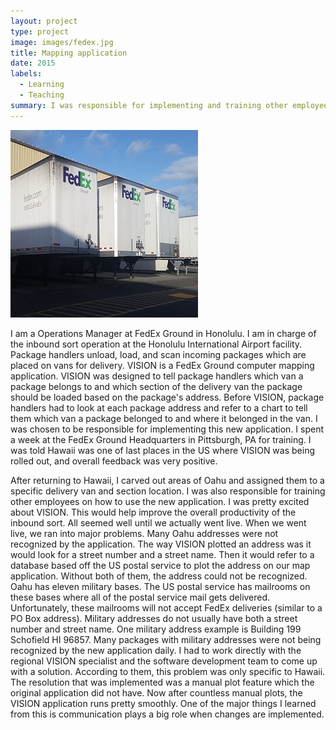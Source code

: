 ```yaml
---
layout: project
type: project
image: images/fedex.jpg
title: Mapping application
date: 2015
labels:
  - Learning
  - Teaching
summary: I was responsible for implementing and training other employees on a new application at FedEx Ground.
---
```


<div class="ui small rounded images">
  <img class="ui image" src="../images/fedex.jpg">
</div>

I am a Operations Manager at FedEx Ground in Honolulu.  I am in charge of the inbound sort operation at the Honolulu International Airport facility.  Package handlers unload, load, and scan incoming packages which are placed on vans for delivery.   VISION is a FedEx Ground computer mapping application.  VISION was designed to tell package handlers which van a package belongs to and which section of the delivery van the package should be loaded based on the package's address.  Before VISION, package handlers had to look at each package address and refer to a chart to tell them which van a package belonged to and where it belonged in the van.  I was chosen to be responsible for implementing this new application.  I spent a week at the FedEx Ground Headquarters in Pittsburgh, PA for training.  I was told Hawaii was one of last places in the US where VISION was being rolled out, and overall feedback was very positive.  

After returning to Hawaii, I carved out areas of Oahu and assigned them to a specific delivery van and section location.  I was also responsible for training other employees on how to use the new application.  I was pretty excited about VISION.  This would help improve the overall productivity of the inbound sort.  All seemed well until we actually went live.  When we went live, we ran into major problems.  Many Oahu addresses were not recognized by the application.  The way VISION plotted an address was it would look for a street number and a street name.  Then it would refer to a database based off the US postal service to plot the address on our map application.  Without both of them, the address could not be recognized.  Oahu has eleven military bases.  The US postal service has mailrooms on these bases where all of the postal service mail gets delivered.  Unfortunately, these mailrooms will not accept FedEx deliveries (similar to a PO Box address).  Military addresses do not usually have both a street number and street name.  One military address example is Building 199 Schofield HI 96857.  Many packages with military addresses were not being recognized by the new application daily.  I had to work directly with the regional VISION specialist and the software development team to come up with a solution.  According to them, this problem was only specific to Hawaii.  The resolution that was implemented was a manual plot feature which the original application did not have.  Now after countless manual plots, the VISION application runs pretty smoothly.  One of the major things I learned from this is communication plays a big role when changes are implemented.



